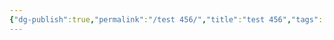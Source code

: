 ```yaml
---
{"dg-publish":true,"permalink":"/test 456/","title":"test 456","tags":["🎯學習歷程檔案"],"noteIcon":"3","created":"2025-06-18T13:44:04.742+08:00","updated":"2025-06-18T13:44:40.533+08:00"}
---
```


